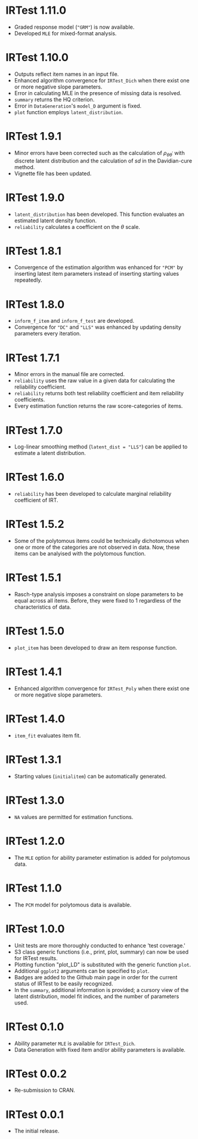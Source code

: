 # IRTest 1.11.0

* Graded response model (`"GRM"`) is now available.
* Developed `MLE` for mixed-format analysis.

# IRTest 1.10.0

* Outputs reflect item names in an input file.
* Enhanced algorithm convergence for `IRTest_Dich` when there exist one or more negative slope parameters.
* Error in calculating MLE in the presence of missing data is resolved.
* `summary` returns the HQ criterion.
* Error in `DataGeneration`'s `model_D` argument is fixed.
* `plot` function employs `latent_distribution`.

# IRTest 1.9.1

* Minor errors have been corrected such as the calculation of $\rho_{\theta\theta^{'}}$ with discrete latent distribution and the calculation of $sd$ in the Davidian-cure method.
* Vignette file has been updated.

# IRTest 1.9.0

* `latent_distribution` has been developed. This function evaluates an estimated latent density function.
* `reliability` calculates a coefficient on the $\theta$ scale.

# IRTest 1.8.1

* Convergence of the estimation algorithm was enhanced for `"PCM"` by inserting latest item parameters instead of inserting starting values repeatedly.

# IRTest 1.8.0

* `inform_f_item` and `inform_f_test` are developed.
* Convergence for `"DC"` and `"LLS"` was enhanced by updating density parameters every iteration.

# IRTest 1.7.1

* Minor errors in the manual file are corrected.
* `reliability` uses the raw value in a given data for calculating the reliability coefficient.
* `reliability` returns both test reliability coefficient and item reliability coefficients.
* Every estimation function returns the raw score-categories of items.

# IRTest 1.7.0

* Log-linear smoothing method (`latent_dist = "LLS"`) can be applied to estimate a latent distribution.

# IRTest 1.6.0

* `reliability` has been developed to calculate marginal reliability coefficient of IRT.

# IRTest 1.5.2

* Some of the polytomous items could be technically dichotomous when one or more of the categories are not observed in data.
Now, these items can be analyised with the polytomous function.

# IRTest 1.5.1

* Rasch-type analysis imposes a constraint on slope parameters to be equal across all items.
Before, they were fixed to 1 regardless of the characteristics of data.

# IRTest 1.5.0

* `plot_item` has been developed to draw an item response function.

# IRTest 1.4.1

* Enhanced algorithm convergence for `IRTest_Poly` when there exist one or more negative slope parameters.

# IRTest 1.4.0

* `item_fit` evaluates item fit.

# IRTest 1.3.1

* Starting values (`initialitem`) can be automatically generated.

# IRTest 1.3.0

* `NA` values are permitted for estimation functions.

# IRTest 1.2.0

* The `MLE` option for ability parameter estimation is added for polytomous data.

# IRTest 1.1.0

* The `PCM` model for polytomous data is available.

# IRTest 1.0.0

* Unit tests are more thoroughly conducted to enhance 'test coverage.'
* S3 class generic functions (i.e., print, plot, summary) can now be used for IRTest results.
* Plotting function "plot_LD" is substituted with the generic function `plot`.
* Additional `ggplot2` arguments can be specified to `plot`.
* Badges are added to the Github main page in order for the current status of IRTest to be easily recognized.
* In the `summary`, additional information is provided; a cursory view of the latent distribution, model fit indices, and the number of parameters used.

# IRTest 0.1.0

* Ability parameter `MLE` is available for `IRTest_Dich`.
* Data Generation with fixed item and/or ability parameters is available.

# IRTest 0.0.2

* Re-submission to CRAN.

# IRTest 0.0.1

* The initial release.




